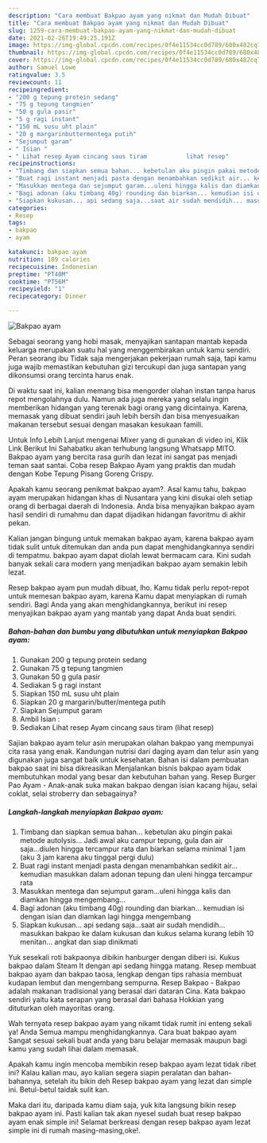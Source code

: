 ```yaml
---
description: "Cara membuat Bakpao ayam yang nikmat dan Mudah Dibuat"
title: "Cara membuat Bakpao ayam yang nikmat dan Mudah Dibuat"
slug: 1259-cara-membuat-bakpao-ayam-yang-nikmat-dan-mudah-dibuat
date: 2021-02-26T19:49:25.191Z
image: https://img-global.cpcdn.com/recipes/0f4e11534cc0d789/680x482cq70/bakpao-ayam-foto-resep-utama.jpg
thumbnail: https://img-global.cpcdn.com/recipes/0f4e11534cc0d789/680x482cq70/bakpao-ayam-foto-resep-utama.jpg
cover: https://img-global.cpcdn.com/recipes/0f4e11534cc0d789/680x482cq70/bakpao-ayam-foto-resep-utama.jpg
author: Samuel Lowe
ratingvalue: 3.5
reviewcount: 11
recipeingredient:
- "200 g tepung protein sedang"
- "75 g tepung tangmien"
- "50 g gula pasir"
- "5 g ragi instant"
- "150 mL susu uht plain"
- "20 g margarinbuttermentega putih"
- "Sejumput garam"
- " Isian "
- " Lihat resep Ayam cincang saus tiram           lihat resep"
recipeinstructions:
- "Timbang dan siapkan semua bahan... kebetulan aku pingin pakai metode autolysis... Jadi awal aku campur tepung, gula dan air saja...diulen hingga tercampur rata dan biarkan selama minimal 1 jam (aku 3 jam karena aku tinggal pergi dulu)"
- "Buat ragi instant menjadi pasta dengan menambahkan sedikit air... kemudian masukkan dalam adonan tepung dan uleni hingga tercampur rata"
- "Masukkan mentega dan sejumput garam...uleni hingga kalis dan diamkan hingga mengembang..."
- "Bagi adonan (aku timbang 40g) rounding dan biarkan... kemudian isi dengan isian dan diamkan lagi hingga mengembang"
- "Siapkan kukusan... api sedang saja...saat air sudah mendidih... masukkan bakpao ke dalam kukusan dan kukus selama kurang lebih 10 menitan... angkat dan siap dinikmati"
categories:
- Resep
tags:
- bakpao
- ayam

katakunci: bakpao ayam 
nutrition: 189 calories
recipecuisine: Indonesian
preptime: "PT40M"
cooktime: "PT56M"
recipeyield: "1"
recipecategory: Dinner

---
```



![Bakpao ayam](https://img-global.cpcdn.com/recipes/0f4e11534cc0d789/680x482cq70/bakpao-ayam-foto-resep-utama.jpg)

Sebagai seorang yang hobi masak, menyajikan santapan mantab kepada keluarga merupakan suatu hal yang menggembirakan untuk kamu sendiri. Peran seorang ibu Tidak saja mengerjakan pekerjaan rumah saja, tapi kamu juga wajib memastikan kebutuhan gizi tercukupi dan juga santapan yang dikonsumsi orang tercinta harus enak.

Di waktu  saat ini, kalian memang bisa mengorder olahan instan tanpa harus repot mengolahnya dulu. Namun ada juga mereka yang selalu ingin memberikan hidangan yang terenak bagi orang yang dicintainya. Karena, memasak yang dibuat sendiri jauh lebih bersih dan bisa menyesuaikan makanan tersebut sesuai dengan masakan kesukaan famili. 

Untuk Info Lebih Lanjut mengenai Mixer yang di gunakan di video ini, Klik Link Berikut Ini Sahabatku akan terhubung langsung Whatsapp MITO. Bakpao ayam yang bercita rasa gurih dan lezat ini sangat pas menjadi teman saat santai. Coba resep Bakpao Ayam yang praktis dan mudah dengan Kobe Tepung Pisang Goreng Crispy.

Apakah kamu seorang penikmat bakpao ayam?. Asal kamu tahu, bakpao ayam merupakan hidangan khas di Nusantara yang kini disukai oleh setiap orang di berbagai daerah di Indonesia. Anda bisa menyajikan bakpao ayam hasil sendiri di rumahmu dan dapat dijadikan hidangan favoritmu di akhir pekan.

Kalian jangan bingung untuk memakan bakpao ayam, karena bakpao ayam tidak sulit untuk ditemukan dan anda pun dapat menghidangkannya sendiri di tempatmu. bakpao ayam dapat diolah lewat bermacam cara. Kini sudah banyak sekali cara modern yang menjadikan bakpao ayam semakin lebih lezat.

Resep bakpao ayam pun mudah dibuat, lho. Kamu tidak perlu repot-repot untuk memesan bakpao ayam, karena Kamu dapat menyiapkan di rumah sendiri. Bagi Anda yang akan menghidangkannya, berikut ini resep menyajikan bakpao ayam yang mantab yang dapat Anda buat sendiri.

<!--inarticleads1-->

##### Bahan-bahan dan bumbu yang dibutuhkan untuk menyiapkan Bakpao ayam:

1. Gunakan 200 g tepung protein sedang
1. Gunakan 75 g tepung tangmien
1. Gunakan 50 g gula pasir
1. Sediakan 5 g ragi instant
1. Siapkan 150 mL susu uht plain
1. Siapkan 20 g margarin/butter/mentega putih
1. Siapkan Sejumput garam
1. Ambil  Isian :
1. Sediakan  Lihat resep Ayam cincang saus tiram           (lihat resep)


Sajian bakpao ayam telur asin merupakan olahan bakpao yang mempunyai cita rasa yang enak. Kandungan nutrisi dari daging ayam dan telur asin yang digunakan juga sangat baik untuk kesehatan. Bahan isi dalam pembuatan bakpao saat ini bisa dikreasikan Menjalankan bisnis bakpao ayam tidak membutuhkan modal yang besar dan kebutuhan bahan yang. Resep Burger Pao Ayam - Anak-anak suka makan bakpao dengan isian kacang hijau, selai coklat, selai stroberry dan sebagainya? 

<!--inarticleads2-->

##### Langkah-langkah menyiapkan Bakpao ayam:

1. Timbang dan siapkan semua bahan... kebetulan aku pingin pakai metode autolysis... Jadi awal aku campur tepung, gula dan air saja...diulen hingga tercampur rata dan biarkan selama minimal 1 jam (aku 3 jam karena aku tinggal pergi dulu)
1. Buat ragi instant menjadi pasta dengan menambahkan sedikit air... kemudian masukkan dalam adonan tepung dan uleni hingga tercampur rata
1. Masukkan mentega dan sejumput garam...uleni hingga kalis dan diamkan hingga mengembang...
1. Bagi adonan (aku timbang 40g) rounding dan biarkan... kemudian isi dengan isian dan diamkan lagi hingga mengembang
1. Siapkan kukusan... api sedang saja...saat air sudah mendidih... masukkan bakpao ke dalam kukusan dan kukus selama kurang lebih 10 menitan... angkat dan siap dinikmati


Yuk sesekali roti bakpaonya dibikin hanburger dengan diberi isi. Kukus bakpao dalam Steam It dengan api sedang hingga matang. Resep membuat bakpao ayam dan bakpao taosa, lengkap dengan tips rahasia membuat kudapan lembut dan mengembang sempurna. Resep Bakpao - Bakpao adalah makanan tradisional yang berasal dari dataran Cina. Kata bakpao sendiri yaitu kata serapan yang berasal dari bahasa Hokkian yang dituturkan oleh mayoritas orang. 

Wah ternyata resep bakpao ayam yang nikamt tidak rumit ini enteng sekali ya! Anda Semua mampu menghidangkannya. Cara buat bakpao ayam Sangat sesuai sekali buat anda yang baru belajar memasak maupun bagi kamu yang sudah lihai dalam memasak.

Apakah kamu ingin mencoba membikin resep bakpao ayam lezat tidak ribet ini? Kalau kalian mau, ayo kalian segera siapin peralatan dan bahan-bahannya, setelah itu bikin deh Resep bakpao ayam yang lezat dan simple ini. Betul-betul taidak sulit kan. 

Maka dari itu, daripada kamu diam saja, yuk kita langsung bikin resep bakpao ayam ini. Pasti kalian tak akan nyesel sudah buat resep bakpao ayam enak simple ini! Selamat berkreasi dengan resep bakpao ayam lezat simple ini di rumah masing-masing,oke!.

